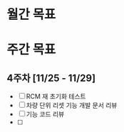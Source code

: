 # 월간 목표



# 주간 목표
## 4주차 [11/25 - 11/29]
- [ ] RCM 재 초기화 테스트
- [ ] 차량 단위 리셋 기능 개발 문서 리뷰
- [ ] 기능 코드 리뷰
- [ ] 